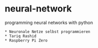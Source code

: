 # neural-network

programming neural networks with python

	* Neuronale Netze selbst programmieren
	* Tariq Rashid
	* Raspberry Pi Zero

